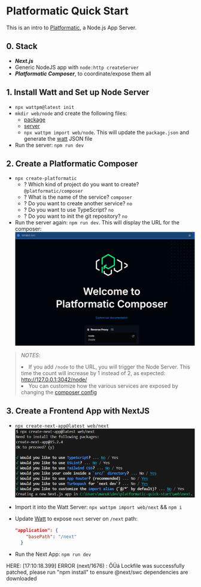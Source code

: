 # Platformatic Quick Start

This is an intro to [Platformatic](https://platformatic.dev/), a Node.js App Server.

## 0. Stack

- **_Next.js_**
- Generic NodeJS app with `node:http createServer`
- **_Platformatic Composer_**, to coordinate/expose them all

## 1. Install Watt and Set up Node Server

- `npx wattpm@latest init`
- `mkdir web/node` and create the following files:
  - [package](./web/node/package.json)
  - [server](./web/node/server.js)
  - `npx wattpm import web/node`. This will update the `package.json` and generate the [watt](./web/node/watt.json) JSON file
- Run the server: `npm run dev`

## 2. Create a Platformatic Composer

- `npx create-platformatic`
  - ? Which kind of project do you want to create? `@platformatic/composer`
  - ? What is the name of the service? `composer`
  - ? Do you want to create another service? `no`
  - ? Do you want to use TypeScript? `no`
  - ? Do you want to init the git repository? `no`
- Run the server again: `npm run dev`. This will display the URL for the composer: ![Composer](./images/image.png)

> _NOTES_:
> <br><li> If you add `/node` to the URL, you will trigger the Node Server. This time the count will increase by 1 instead of 2, as expected: http://127.0.0.1:3042/node/ <br><li> You can customize how the various services are exposed by changing the [composer config](./web/composer/platformatic.json)

## 3. Create a Frontend App with NextJS

- `npx create-next-app@latest web/next`
  ![NextJS](./images/nextjs.png)
- Import it into the Watt Server: `npx wattpm import web/next` && `npm i`
- Update [Watt](./web/next/watt.json) to expose `next` server on `/next` path:

  ```json
  "application": {
      "basePath": "/next"
    }
  ```

- Run the Next App: `npm run dev`

HERE: [17:10:18.399] ERROR (next/1676) <STDERR>: ÔÜá Lockfile was successfully patched, please run "npm install" to ensure @next/swc dependencies are downloaded
